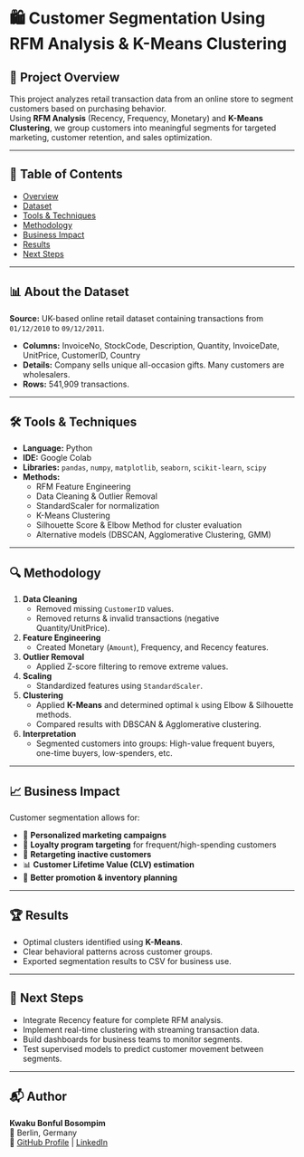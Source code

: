 # 🛍 Customer Segmentation Using RFM Analysis & K-Means Clustering

## 📌 Project Overview
This project analyzes retail transaction data from an online store to segment customers based on purchasing behavior.  
Using **RFM Analysis** (Recency, Frequency, Monetary) and **K-Means Clustering**, we group customers into meaningful segments for targeted marketing, customer retention, and sales optimization.

---

## 📂 Table of Contents
- [Overview](#-project-overview)
- [Dataset](#-about-the-dataset)
- [Tools & Techniques](#-tools--techniques)
- [Methodology](#-methodology)
- [Business Impact](#-business-impact)
- [Results](#-results)
- [Next Steps](#-next-steps)

---

## 📊 About the Dataset
**Source:** UK-based online retail dataset containing transactions from `01/12/2010` to `09/12/2011`.

- **Columns:** InvoiceNo, StockCode, Description, Quantity, InvoiceDate, UnitPrice, CustomerID, Country  
- **Details:** Company sells unique all-occasion gifts. Many customers are wholesalers.  
- **Rows:** 541,909 transactions.

---

## 🛠 Tools & Techniques
- **Language:** Python  
- **IDE:** Google Colab  
- **Libraries:** `pandas`, `numpy`, `matplotlib`, `seaborn`, `scikit-learn`, `scipy`  
- **Methods:**
  - RFM Feature Engineering
  - Data Cleaning & Outlier Removal
  - StandardScaler for normalization
  - K-Means Clustering
  - Silhouette Score & Elbow Method for cluster evaluation
  - Alternative models (DBSCAN, Agglomerative Clustering, GMM)

---

## 🔍 Methodology
1. **Data Cleaning**
   - Removed missing `CustomerID` values.
   - Removed returns & invalid transactions (negative Quantity/UnitPrice).
2. **Feature Engineering**
   - Created Monetary (`Amount`), Frequency, and Recency features.
3. **Outlier Removal**
   - Applied Z-score filtering to remove extreme values.
4. **Scaling**
   - Standardized features using `StandardScaler`.
5. **Clustering**
   - Applied **K-Means** and determined optimal `k` using Elbow & Silhouette methods.
   - Compared results with DBSCAN & Agglomerative clustering.
6. **Interpretation**
   - Segmented customers into groups: High-value frequent buyers, one-time buyers, low-spenders, etc.

---

## 📈 Business Impact
Customer segmentation allows for:
- 🎯 **Personalized marketing campaigns**  
- 🎁 **Loyalty program targeting** for frequent/high-spending customers  
- 🔄 **Retargeting inactive customers**  
- 📊 **Customer Lifetime Value (CLV) estimation**  
- 🧠 **Better promotion & inventory planning**

---

## 🏆 Results
- Optimal clusters identified using **K-Means**.  
- Clear behavioral patterns across customer groups.
- Exported segmentation results to CSV for business use.

---

## 🚀 Next Steps
- Integrate Recency feature for complete RFM analysis.
- Implement real-time clustering with streaming transaction data.
- Build dashboards for business teams to monitor segments.
- Test supervised models to predict customer movement between segments.

---

## 📬 Author
**Kwaku Bonful Bosompim**  
📍 Berlin, Germany  
🔗 [GitHub Profile](https://github.com/KwakuBonfulBosompim) | [LinkedIn](#)

